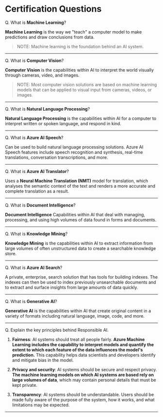 # Certification Questions

Q. What is **Machine Learning**?

**Machine Learning** is the way we "teach" a computer model to make predictions and draw conclusions from data.

> NOTE: Machine learning is the foundation behind an AI system.

---

Q. What is **Computer Vision**?

**Computer Vision** is the capabilities within AI to interpret the world visually through cameras, video, and images.

> NOTE: Most computer vision solutions are based on machine learning models that can be applied to visual input from cameras, videos, or images.

---

Q. What is **Natural Language Processing**?

**Natural Language Processing** is the capabilities within AI for a computer to interpret written or spoken language, and respond in kind.

---

Q. What is **Azure AI Speech**?

Can be used to build natural language processing solutions. Azure AI Speech features include speech recognition and synthesis, real-time translations, conversation transcriptions, and more.

---

Q. What is **Azure AI Translator**?

Uses a **Neural Machine Translation (NMT)** model for translation, which analyses the semantic context of the text and renders a more accurate and complete translation as a result.

---

Q. What is **Document Intelligence**?

**Document Intelligence** Capabilities within AI that deal with managing, processing, and using high volumes of data found in forms and documents.

---

Q. What is **Knowledge Mining**?

**Knowledge Mining** is the capabilities within AI to extract information from large volumes of often unstructured data to create a searchable knowledge store.

---

Q. What is **Azure AI Search**?

A private, enterprise, search solution that has tools for building indexes. The indexes can then be used to index previously unsearchable documents and to extract and surface insights from large amounts of data quickly.

---

Q. What is **Generative AI**?

**Generative AI** is the capabilities within AI that create original content in a variety of formats including natural language, image, code, and more.

---

Q. Explain the key principles behind Responsible AI.

1. **Fairness**: AI systems should treat all people fairly. **Azure Machine Learning includes the capability to interpret models and quantify the extent to which each feature of the data influences the model's prediction.** This capability helps data scientists and developers identify and mitigate bias in the model.

2. **Privacy and security**:  AI systems should be secure and respect privacy. **The machine learning models on which AI systems are based rely on large volumes of data**, which may contain personal details that must be kept private.

3. **Transparency**: AI systems should be understandable. Users should be made fully aware of the purpose of the system, how it works, and what limitations may be expected.

---

